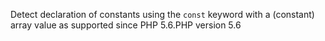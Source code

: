 Detect declaration of constants using the `const` keyword with a (constant) array value
as supported since PHP 5.6.PHP version 5.6